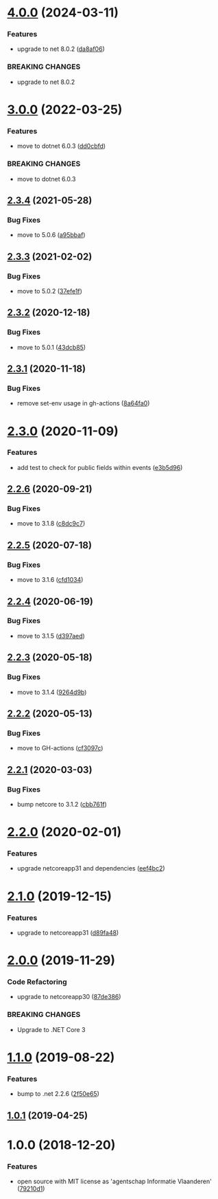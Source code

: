 # [4.0.0](https://github.com/informatievlaanderen/infrastructure-tests/compare/v3.0.0...v4.0.0) (2024-03-11)


### Features

* upgrade to net 8.0.2 ([da8af06](https://github.com/informatievlaanderen/infrastructure-tests/commit/da8af06bf70492c82947e57f4fc744858f2d14bc))


### BREAKING CHANGES

* upgrade to net 8.0.2

# [3.0.0](https://github.com/informatievlaanderen/infrastructure-tests/compare/v2.3.4...v3.0.0) (2022-03-25)


### Features

* move to dotnet 6.0.3 ([dd0cbfd](https://github.com/informatievlaanderen/infrastructure-tests/commit/dd0cbfd4e40aa9b615df32fe5f1f2963df8dff1e))


### BREAKING CHANGES

* move to dotnet 6.0.3

## [2.3.4](https://github.com/informatievlaanderen/infrastructure-tests/compare/v2.3.3...v2.3.4) (2021-05-28)


### Bug Fixes

* move to 5.0.6 ([a95bbaf](https://github.com/informatievlaanderen/infrastructure-tests/commit/a95bbafd53bd8d13c091293a1b10d1ad64032767))

## [2.3.3](https://github.com/informatievlaanderen/infrastructure-tests/compare/v2.3.2...v2.3.3) (2021-02-02)


### Bug Fixes

* move to 5.0.2 ([37efe1f](https://github.com/informatievlaanderen/infrastructure-tests/commit/37efe1f8ffda949b64b0500d13fba808cfb3aaf2))

## [2.3.2](https://github.com/informatievlaanderen/infrastructure-tests/compare/v2.3.1...v2.3.2) (2020-12-18)


### Bug Fixes

* move to 5.0.1 ([43dcb85](https://github.com/informatievlaanderen/infrastructure-tests/commit/43dcb85db77519f4da2d2ef9333e79b84f63648f))

## [2.3.1](https://github.com/informatievlaanderen/infrastructure-tests/compare/v2.3.0...v2.3.1) (2020-11-18)


### Bug Fixes

* remove set-env usage in gh-actions ([8a64fa0](https://github.com/informatievlaanderen/infrastructure-tests/commit/8a64fa011e1e410f360136ea3caa6a87a8b84901))

# [2.3.0](https://github.com/informatievlaanderen/infrastructure-tests/compare/v2.2.6...v2.3.0) (2020-11-09)


### Features

* add test to check for public fields within events ([e3b5d96](https://github.com/informatievlaanderen/infrastructure-tests/commit/e3b5d96b3a2a6deded2e951e2dcc1a4a772f9e2c))

## [2.2.6](https://github.com/informatievlaanderen/infrastructure-tests/compare/v2.2.5...v2.2.6) (2020-09-21)


### Bug Fixes

* move to 3.1.8 ([c8dc9c7](https://github.com/informatievlaanderen/infrastructure-tests/commit/c8dc9c7b5054758a45ae3559de3f9831c6a52f30))

## [2.2.5](https://github.com/informatievlaanderen/infrastructure-tests/compare/v2.2.4...v2.2.5) (2020-07-18)


### Bug Fixes

* move to 3.1.6 ([cfd1034](https://github.com/informatievlaanderen/infrastructure-tests/commit/cfd1034788e2cb5afb15f77de02a9b3072b7b95c))

## [2.2.4](https://github.com/informatievlaanderen/infrastructure-tests/compare/v2.2.3...v2.2.4) (2020-06-19)


### Bug Fixes

* move to 3.1.5 ([d397aed](https://github.com/informatievlaanderen/infrastructure-tests/commit/d397aed8d778d594546ed44bf7a63db0d5394820))

## [2.2.3](https://github.com/informatievlaanderen/infrastructure-tests/compare/v2.2.2...v2.2.3) (2020-05-18)


### Bug Fixes

* move to 3.1.4 ([9264d9b](https://github.com/informatievlaanderen/infrastructure-tests/commit/9264d9b71d5a4e16ad470f6b0a3b1127f48d8ffb))

## [2.2.2](https://github.com/informatievlaanderen/infrastructure-tests/compare/v2.2.1...v2.2.2) (2020-05-13)


### Bug Fixes

* move to GH-actions ([cf3097c](https://github.com/informatievlaanderen/infrastructure-tests/commit/cf3097ccdc6a2c0855779345d27b7b6a48afb12e))

## [2.2.1](https://github.com/informatievlaanderen/infrastructure-tests/compare/v2.2.0...v2.2.1) (2020-03-03)


### Bug Fixes

* bump netcore to 3.1.2 ([cbb761f](https://github.com/informatievlaanderen/infrastructure-tests/commit/cbb761f287d9bbea6f50888e7b9bbbb7d78c91cb))

# [2.2.0](https://github.com/informatievlaanderen/infrastructure-tests/compare/v2.1.0...v2.2.0) (2020-02-01)


### Features

* upgrade netcoreapp31 and dependencies ([eef4bc2](https://github.com/informatievlaanderen/infrastructure-tests/commit/eef4bc24655f8ba02652ed6f9a5460f628e82b5f))

# [2.1.0](https://github.com/informatievlaanderen/infrastructure-tests/compare/v2.0.0...v2.1.0) (2019-12-15)


### Features

* upgrade to netcoreapp31 ([d89fa48](https://github.com/informatievlaanderen/infrastructure-tests/commit/d89fa48ba6d16ea640a2130da29e84a8c0d3a406))

# [2.0.0](https://github.com/informatievlaanderen/infrastructure-tests/compare/v1.1.0...v2.0.0) (2019-11-29)


### Code Refactoring

* upgrade to netcoreapp30 ([87de386](https://github.com/informatievlaanderen/infrastructure-tests/commit/87de386))


### BREAKING CHANGES

* Upgrade to .NET Core 3

# [1.1.0](https://github.com/informatievlaanderen/infrastructure-tests/compare/v1.0.1...v1.1.0) (2019-08-22)


### Features

* bump to .net 2.2.6 ([2f50e65](https://github.com/informatievlaanderen/infrastructure-tests/commit/2f50e65))

## [1.0.1](https://github.com/informatievlaanderen/infrastructure-tests/compare/v1.0.0...v1.0.1) (2019-04-25)

# 1.0.0 (2018-12-20)


### Features

* open source with MIT license as 'agentschap Informatie Vlaanderen' ([79210d1](https://github.com/informatievlaanderen/infrastructure-tests/commit/79210d1))
